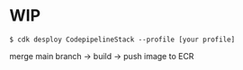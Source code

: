 # WIP

`$ cdk desploy CodepipelineStack --profile [your profile]`

merge main branch -> build -> push image to ECR
